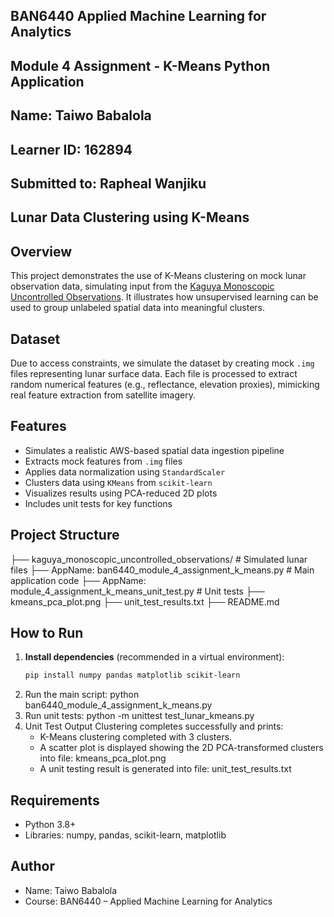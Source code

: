 ##   BAN6440 Applied Machine Learning for Analytics
##   Module 4 Assignment - K-Means Python Application
##   Name: Taiwo Babalola
##   Learner ID: 162894
##   Submitted to: Rapheal Wanjiku

## Lunar Data Clustering using K-Means

## Overview
This project demonstrates the use of K-Means clustering on mock lunar observation data, simulating input from the [Kaguya Monoscopic Uncontrolled Observations](https://registry.opendata.aws/astrogeology/). It illustrates how unsupervised learning can be used to group unlabeled spatial data into meaningful clusters.

## Dataset
Due to access constraints, we simulate the dataset by creating mock `.img` files representing lunar surface data. Each file is processed to extract random numerical features (e.g., reflectance, elevation proxies), mimicking real feature extraction from satellite imagery.

## Features
- Simulates a realistic AWS-based spatial data ingestion pipeline
- Extracts mock features from `.img` files
- Applies data normalization using `StandardScaler`
- Clusters data using `KMeans` from `scikit-learn`
- Visualizes results using PCA-reduced 2D plots
- Includes unit tests for key functions

## Project Structure
  ├── kaguya_monoscopic_uncontrolled_observations/ # Simulated lunar files
  ├── AppName: ban6440_module_4_assignment_k_means.py # Main application code
  ├── AppName: module_4_assignment_k_means_unit_test.py # Unit tests
  ├── kmeans_pca_plot.png
  ├── unit_test_results.txt
  ├── README.md


## How to Run
1. **Install dependencies** (recommended in a virtual environment):
   ```bash
   pip install numpy pandas matplotlib scikit-learn
2. Run the main script:
    python ban6440_module_4_assignment_k_means.py
3. Run unit tests:
   python -m unittest test_lunar_kmeans.py
4. Unit Test Output
    Clustering completes successfully and prints:
   - K-Means clustering completed with 3 clusters.
   - A scatter plot is displayed showing the 2D PCA-transformed clusters into file: kmeans_pca_plot.png
   - A unit testing result is generated into file: unit_test_results.txt

## Requirements
   - Python 3.8+
   - Libraries: numpy, pandas, scikit-learn, matplotlib

## Author
   - Name: Taiwo Babalola
   - Course: BAN6440 – Applied Machine Learning for Analytics
